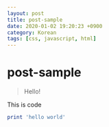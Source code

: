```yaml
---
layout: post
title: post-sample
date: 2020-01-02 19:20:23 +0900
category: Korean
tags: [css, javascript, html]
---
```

# post-sample
> Hello!

This is code
```ruby
print 'hello world'
```